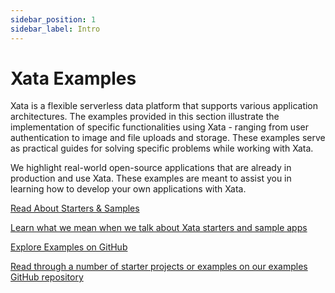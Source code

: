 ```yaml
---
sidebar_position: 1
sidebar_label: Intro
---
```


# Xata Examples

Xata is a flexible serverless data platform that supports various application architectures. The examples provided in this section illustrate the implementation of specific functionalities using Xata - ranging from user authentication to image and file uploads and storage. These examples serve as practical guides for solving specific problems while working with Xata.

We highlight real-world open-source applications that are already in production and use Xata. These examples are meant to assist you in learning how to develop your own applications with Xata.

<div className="docs-cards">
<div className="docs-card-group">
<a href="/examples/starters-samples" className="docs-card">
<span>Read About Starters & Samples</span>
<p>Learn what we mean when we talk about Xata starters and sample apps</p>
</a>
<a href="https://github.com/xataio/examples" className="docs-card">
<span>Explore Examples on GitHub</span>
<p>Read through a number of starter projects or examples on our examples GitHub repository</p>
</a>
</div>
</div>
